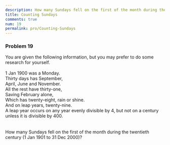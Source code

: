 ```yaml
---
description: How many Sundays fell on the first of the month during the twentieth century (1 Jan 1901 to 31 Dec 2000)?
title: Counting Sundays
comments: true
num: 19
permalink: pro/Counting-Sundays
---
```

<div class='problem'>
<h3>Problem 19</h3>   
<p>You are given the following information, but you may prefer to do some research for yourself.
<br><br>
    1 Jan 1900 was a Monday.<br>
    Thirty days has September,<br>
    April, June and November.<br>
    All the rest have thirty-one,<br>
    Saving February alone,<br>
    Which has twenty-eight, rain or shine.<br>
    And on leap years, twenty-nine.<br>
    A leap year occurs on any year evenly divisible by 4, but not on a century unless it is divisible by 400.<br>
<br><br>
How many Sundays fell on the first of the month during the twentieth century (1 Jan 1901 to 31 Dec 2000)?
</p>
</div>
